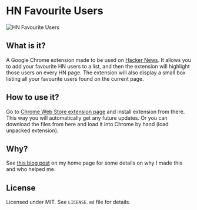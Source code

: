 # HN Favourite Users

![HN Favourite Users](https://raw.github.com/janhancic/hn-favourite-users/master/images/icon_128.png)

## What is it?
A Google Chrome extension made to be used on [Hacker News](https://news.ycombinator.com/). It allows you to add your favourite HN users to a list, and then the extension will highlight those users on every HN page. The extension will also display a small box listing all your favourite users found on the current page.

## How to use it?
Go to [Chrome Web Store extension page](https://chrome.google.com/webstore/detail/hleiemhnepoghplnnhkhpnjeiaifnobo) and install extension from there. This way you will automatically get any future updates.
Or you can download the files from here and load it into Chrome by hand (load unpacked extension).

## Why?
See [this blog post](http://hancic.info/hn-favourite-users) on my home page for some details on why I made this and who helped me.

## License
Licensed under MIT. See `LICENSE.md` file for details.
